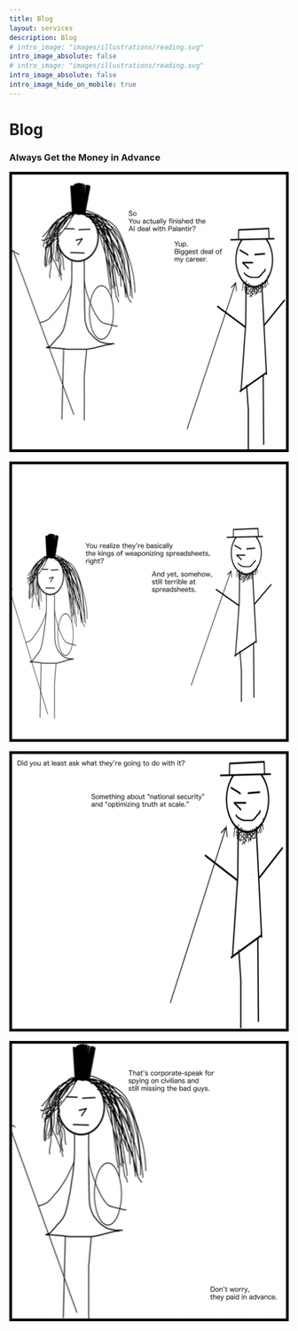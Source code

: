 ```yaml
---
title: Blog
layout: services
description: Blog
# intro_image: "images/illustrations/reading.svg"
intro_image_absolute: false
# intro_image: "images/illustrations/reading.svg"
intro_image_absolute: false
intro_image_hide_on_mobile: true
---
```


# Blog

### Always Get the Money in Advance
<span class = 'blog'>
<img class = 'comic' src='/assets/cartoon/026/026-01.jpg'> <br />

<img class = 'comic' src='/assets/cartoon/026/026-02.jpg'> <br />

<img class = 'comic' src='/assets/cartoon/026/026-03.jpg'> <br />

<img class = 'comic' src='/assets/cartoon/026/026-04.jpg'> 
